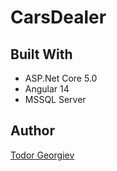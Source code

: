 # CarsDealer
## Built With

* ASP.Net Core 5.0
* Angular 14
* MSSQL Server

## Author
<a href="https://github.com/toshinto" title="My Profile">Todor Georgiev</a>
